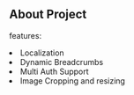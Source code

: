 ## About Project
features:
<ui>
<li>Localization</li>
<li>Dynamic Breadcrumbs</li>
<li>Multi Auth Support</li>
<li>Image Cropping and resizing</li>
</ui>
